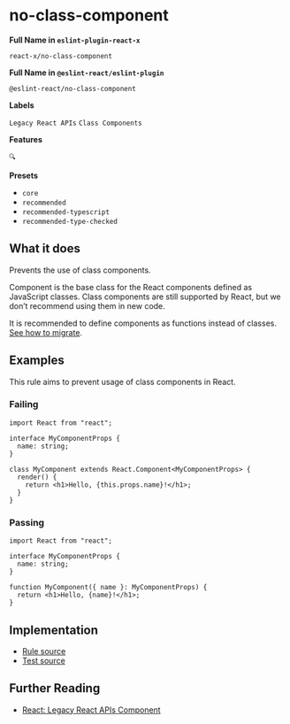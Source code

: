 # no-class-component

**Full Name in `eslint-plugin-react-x`**

```plain copy
react-x/no-class-component
```

**Full Name in `@eslint-react/eslint-plugin`**

```plain copy
@eslint-react/no-class-component
```

**Labels**

`Legacy React APIs` `Class Components`

**Features**

`🔍`

**Presets**

- `core`
- `recommended`
- `recommended-typescript`
- `recommended-type-checked`

## What it does

Prevents the use of class components.

Component is the base class for the React components defined as JavaScript classes. Class components are still supported by React, but we don’t recommend using them in new code.

It is recommended to define components as functions instead of classes. [See how to migrate](https://react.dev/reference/react/Component#alternatives).

## Examples

This rule aims to prevent usage of class components in React.

### Failing

```tsx
import React from "react";

interface MyComponentProps {
  name: string;
}

class MyComponent extends React.Component<MyComponentProps> {
  render() {
    return <h1>Hello, {this.props.name}!</h1>;
  }
}
```

### Passing

```tsx
import React from "react";

interface MyComponentProps {
  name: string;
}

function MyComponent({ name }: MyComponentProps) {
  return <h1>Hello, {name}!</h1>;
}
```

## Implementation

- [Rule source](https://github.com/rEl1cx/eslint-react/tree/main/packages/plugins/eslint-plugin-react-x/src/rules/no-class-component.ts)
- [Test source](https://github.com/rEl1cx/eslint-react/tree/main/packages/plugins/eslint-plugin-react-x/src/rules/no-class-component.spec.ts)

## Further Reading

- [React: Legacy React APIs Component](https://react.dev/reference/react/Component)
